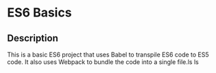 ES6 Basics
==========
Description
-----------
This is a basic ES6 project that uses Babel to transpile ES6 code to ES5 code. It also uses Webpack to bundle the code into a single file.ls
ls
